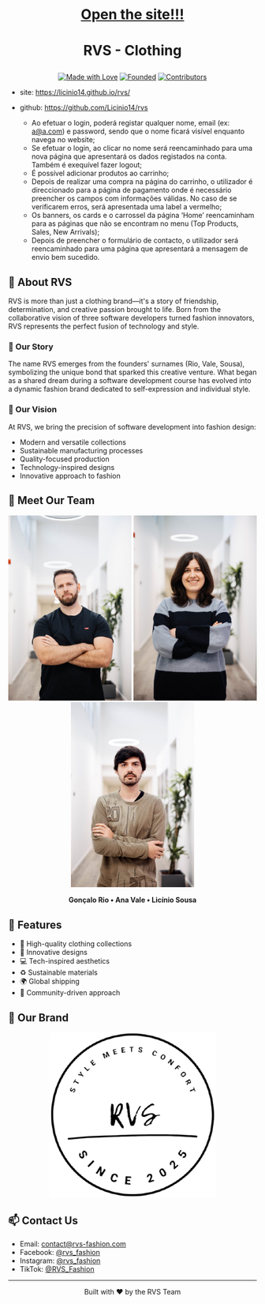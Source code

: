 <h1 align="center"><a href="https://licinio14.github.io/rvs">Open the site!!!</a><h1>


# <p align="center">RVS - Clothing </p>

<p align="center">
  <a href="https://github.com/yourusername/RVS"><img src="https://img.shields.io/badge/Made%20with-Love-red.svg" alt="Made with Love"></a>
  <a href="https://github.com/yourusername/RVS"><img src="https://img.shields.io/badge/Founded-2025-blue.svg" alt="Founded"></a>
  <a href="https://github.com/yourusername/RVS"><img src="https://img.shields.io/badge/Contributors-3-green.svg" alt="Contributors"></a>
</p>

- site: https://licinio14.github.io/rvs/
- github: https://github.com/Licinio14/rvs
  
   - Ao efetuar o login, poderá registar qualquer nome, email (ex: a@a.com) e password, sendo que o nome ficará visível enquanto navega no website;<br>
   - Se efetuar o login, ao clicar no nome será reencaminhado para uma nova página que apresentará os dados registados na conta. Também é exequível fazer logout;<br>
   - É possível adicionar produtos ao carrinho;<br>
   - Depois de realizar uma compra na página do carrinho, o utilizador é direccionado para a página de pagamento onde é necessário preencher os campos com informações válidas. No caso de se verificarem erros, será apresentada uma label a vermelho;<br>
   - Os banners, os cards e o carrossel da página ‘Home’ reencaminham para as páginas que não se encontram no menu (Top Products, Sales, New Arrivals);<br>
   - Depois de preencher o formulário de contacto, o utilizador será reencaminhado para uma página que apresentará a mensagem de envio bem sucedido.<br>

## 🌟 About RVS

RVS is more than just a clothing brand—it's a story of friendship, determination, and creative passion brought to life. Born from the collaborative vision of three software developers turned fashion innovators, RVS represents the perfect fusion of technology and style.

### 💫 Our Story

The name RVS emerges from the founders' surnames (Rio, Vale, Sousa), symbolizing the unique bond that sparked this creative venture. What began as a shared dream during a software development course has evolved into a dynamic fashion brand dedicated to self-expression and individual style.

### 🎯 Our Vision

At RVS, we bring the precision of software development into fashion design:
- Modern and versatile collections
- Sustainable manufacturing processes
- Quality-focused production
- Technology-inspired designs
- Innovative approach to fashion

## 👥 Meet Our Team

<p align="center">
  <img src="assets/goncalo.jpg" width="250" alt="Gonçalo Rio">
  <img src="assets/ana.jpg" width="250" alt="Ana Vale">
  <img src="assets/licinio.jpg" width="250" alt="Licínio Sousa">
</p>

<p align="center">
  <strong>Gonçalo Rio • Ana Vale • Licínio Sousa</strong>
</p>

## 🚀 Features

- 👕 High-quality clothing collections
- 🎨 Innovative designs
- 💻 Tech-inspired aesthetics
- ♻️ Sustainable materials
- 🌍 Global shipping
- 🤝 Community-driven approach

## 📸 Our Brand

<p align="center">
  <img src="assets/logo.png" alt="RVS Logo">
</p>

## 📫 Contact Us

- Email: contact@rvs-fashion.com
- Facebook: [@rvs_fashion](https://facebook.com/rvs_fashion)
- Instagram: [@rvs_fashion](https://instagram.com/rvs_fashion)
- TikTok: [@RVS_Fashion](https://tiktok.com/RVS_Fashion)

---

<p align="center">Built with ❤️ by the RVS Team</p>
